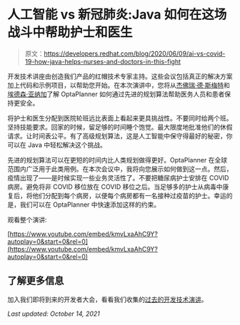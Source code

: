# 人工智能 vs 新冠肺炎:Java 如何在这场战斗中帮助护士和医生

> 原文：<https://developers.redhat.com/blog/2020/06/09/ai-vs-covid-19-how-java-helps-nurses-and-doctors-in-this-fight>

开发技术讲座由创造我们产品的红帽技术专家主持。这些会议包括真正的解决方案加上代码和示例项目，以帮助您开始。在本次演讲中，您将从[杰佛瑞·德·斯梅特](https://developers.redhat.com/authors/geoffrey-desmet)和[埃德森·亚纳加](https://developers.redhat.com/blog/author/yanaga/)了解 OptaPlanner 如何通过先进的规划算法帮助医务人员和患者保持更安全。

将护士和医生分配到医院轮班远比表面上看起来更具挑战性。不要同时给两个班。坚持技能要求。回家的时候，留足够的时间睡个饱觉。最大限度地批准他们的休假请求。让时间表公平。有了高级规划算法，这是人工智能中保守得最好的秘密，你可以在 Java 中轻松解决这个挑战。

先进的规划算法可以在更短的时间内比人类规划做得更好。OptaPlanner 在全球范围内广泛用于此类用例。在本次会议中，我将向您展示如何做到这一点。然后，疫情出现了——是时候实现一些业务灵活性了。不要把糖尿病护士安排在 COVID 病房。避免将非 COVID 移位放在 COVID 移位之后。当足够多的护士从病毒中康复后，将他们分配到每个病房，以便每个病房都有一名接种过疫苗的护士。幸运的是，我们可以在 OptaPlanner 中快速添加这样的约束。

观看整个演讲:

[https://www.youtube.com/embed/kmvLxaAhC9Y?autoplay=0&start=0&rel=0](https://www.youtube.com/embed/kmvLxaAhC9Y?autoplay=0&start=0&rel=0)

## 了解更多信息

加入我们即将到来的开发者大会，看看我们收集的[过去的开发技术演讲](https://developers.redhat.com/devnation/?page=0)。

*Last updated: October 14, 2021*